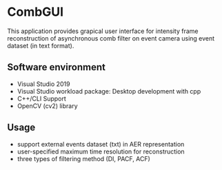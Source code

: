 # CombGUI
This application provides grapical user interface for intensity frame reconstruction of asynchronous comb filter on event camera using event dataset (in text format).

## Software environment
* Visual Studio 2019
* Visual Studio workload package: Desktop development with cpp
* C++/CLI Support
* OpenCV (cv2) library

## Usage
* support external events dataset (txt) in AER representation
* user-specified maximum time resolution for reconstruction
* three types of filtering method (DI, PACF, ACF)
